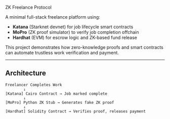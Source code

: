 ZK Freelance Protocol

A minimal full-stack freelance platform using:

- **Katana** (Starknet devnet) for job lifecycle smart contracts
- **MoPro** (ZK proof simulator) to verify job completion offchain
- **Hardhat** (EVM) for escrow logic and ZK-based fund release

This project demonstrates how zero-knowledge proofs and smart contracts can automate trustless work verification and payment.

---

## Architecture

```text
Freelancer Completes Work
        ↓
[Katana] Cairo Contract → Job marked complete
        ↓
[MoPro] Python ZK Stub → Generates fake ZK proof
        ↓
[Hardhat] Solidity Contract → Verifies proof, releases payment
